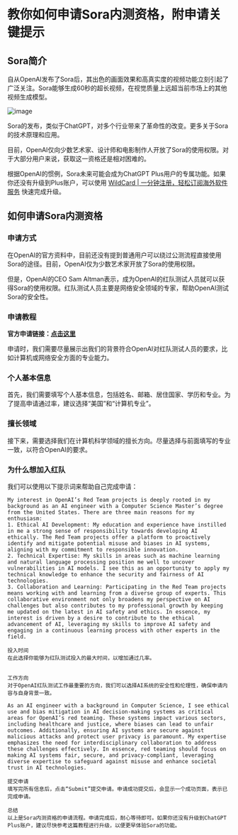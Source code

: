 # 教你如何申请Sora内测资格，附申请关键提示

## Sora简介

自从OpenAI发布了Sora后，其出色的画面效果和高真实度的视频功能立刻引起了广泛关注。Sora能够生成60秒的超长视频，在视觉质量上远超当前市场上的其他视频生成模型。


![image](https://github.com/user-attachments/assets/4d6c82d0-598f-444c-9703-65357967061e)

Sora的发布，类似于ChatGPT，对多个行业带来了革命性的改变。更多关于Sora的技术原理和应用。

目前，OpenAI仅向少数艺术家、设计师和电影制作人开放了Sora的使用权限。对于大部分用户来说，获取这一资格还是相对困难的。

根据OpenAI的惯例，Sora未来可能会成为ChatGPT Plus用户的专属功能。如果你还没有升级到Plus账户，可以使用 [WildCard | 一分钟注册，轻松订阅海外软件服务](https://bit.ly/WildCardo) 快速完成升级。


## 如何申请Sora内测资格

### 申请方式

在OpenAI的官方资料中，目前还没有提到普通用户可以绕过公测流程直接使用Sora的途径。目前，OpenAI仅为少数艺术家开放了Sora的使用权限。

但是，OpenAI的CEO Sam Altman表示，成为OpenAI的红队测试人员就可以获得Sora的使用权限。红队测试人员主要是网络安全领域的专家，帮助OpenAI测试Sora的安全性。

### 申请教程

**官方申请链接：[点击这里](https://openai.com/form/red-teaming-network)**

申请时，我们需要尽量展示出我们的背景符合OpenAI对红队测试人员的要求，比如计算机或网络安全方面的专业能力。

### 个人基本信息

首先，我们需要填写个人基本信息，包括姓名、邮箱、居住国家、学历和专业。为了提高申请通过率，建议选择“美国”和“计算机专业”。


### 擅长领域

接下来，需要选择我们在计算机科学领域的擅长方向。尽量选择与前面填写的专业一致，以符合OpenAI的要求。


### 为什么想加入红队

我们可以使用以下提示词来帮助自己完成申请：

```text
My interest in OpenAI’s Red Team projects is deeply rooted in my background as an AI engineer with a Computer Science Master’s degree from the United States. There are three main reasons for my enthusiasm: 
1. Ethical AI Development: My education and experience have instilled in me a strong sense of responsibility towards developing AI ethically. The Red Team projects offer a platform to proactively identify and mitigate potential misuse and biases in AI systems, aligning with my commitment to responsible innovation.
2. Technical Expertise: My skills in areas such as machine learning and natural language processing position me well to uncover vulnerabilities in AI models. I see this as an opportunity to apply my technical knowledge to enhance the security and fairness of AI technologies.
3. Collaboration and Learning: Participating in the Red Team projects means working with and learning from a diverse group of experts. This collaborative environment not only broadens my perspective on AI challenges but also contributes to my professional growth by keeping me updated on the latest in AI safety and ethics. In essence, my interest is driven by a desire to contribute to the ethical advancement of AI, leveraging my skills to improve AI safety and engaging in a continuous learning process with other experts in the field.

投入时间
在此选择你能够为红队测试投入的最大时间，以增加通过几率。


工作方向
对于OpenAI红队测试工作最重要的方向，我们可以选择AI系统的安全性和伦理性，确保申请内容与自身背景一致。

As an AI engineer with a background in Computer Science, I see ethical use and bias mitigation in AI decision-making systems as critical areas for OpenAI’s red teaming. These systems impact various sectors, including healthcare and justice, where biases can lead to unfair outcomes. Additionally, ensuring AI systems are secure against malicious attacks and protect user privacy is paramount. My expertise emphasizes the need for interdisciplinary collaboration to address these challenges effectively. In essence, red teaming should focus on making AI systems fair, secure, and privacy-compliant, leveraging diverse expertise to safeguard against misuse and enhance societal trust in AI technologies.

提交申请
填写完所有信息后，点击“Submit”提交申请。申请成功提交后，会显示一个成功页面，表示已完成申请。

总结
以上是Sora内测资格的申请流程。申请完成后，耐心等待即可。如果你还没有升级到ChatGPT Plus账户，建议尽快参考这篇教程进行升级，以便更早体验Sora的功能。

